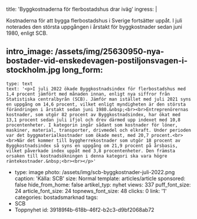 title: 'Byggkostnaderna för flerbostadshus drar iväg'
ingress: |
  <p>Kostnaderna för att bygga flerbostadshus i Sverige fortsätter uppåt. I juli noterades den största uppgången i årstakt för byggkostnader sedan juni 1980, enligt SCB.
  </p>
  
intro_image: /assets/img/25630950-nya-bostader-vid-enskedevagen-postiljonsvagen-i-stockholm.jpg
long_form:
  -
    type: text
    text: '<p>I juli 2022 ökade Byggkostnadsindex för flerbostadshus med 1,4 procent jämfört med månaden innan, enligt nya siffror från Statistiska centralbyrån (SCB). Jämför man istället med juli 2021 syns en uppgång om 14,6 procent, vilket enligt myndigheten är den största förändringen i årstakt sedan juni 1980.&nbsp;<br><br>Entreprenörernas kostnader, som utgör 82 procent av Byggkostnadsindex, har ökat med 13,1 procent sedan juli ifjol och drev därmed upp indexet med 10,8 procentenheter. I kategorin ingår sådant som kostnader för löner, maskiner, material, transporter, drivmedel och elkraft. Under perioden var det byggmaterialkostnader som ökade mest, med 20,7 procent.<br><br>När det kommer till byggherrekostnader som utgör 18 procent av Byggkostnadsindex så syns en uppgång om 21,9 procent på årsbasis, vilket påverkade index uppåt med 3,8 procentenheter. Den främsta orsaken till kostnadsökningen i denna kategori ska vara högre räntekostnader.&nbsp;<br><br></p>'
  -
    type: image
    photo: /assets/img/scb-byggkostnader-juli-2022.png
    caption: 'Källa: SCB'
    size: Normal
template: articles/article
sponsored: false
hide_from_home: false
artikel_typ: nyhet
views: 337
puff_font_size: 24
article_font_size: 24
topnews_font_size: 48
clicks: 0
link: '1'
categories: bostadsmarknad
tags:
  - SCB
  - Toppnyhet
id: 39189f4b-618b-46f2-b2c3-d9bf2068ab72
